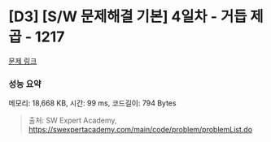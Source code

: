 # [D3] [S/W 문제해결 기본] 4일차 - 거듭 제곱 - 1217 

[문제 링크](https://swexpertacademy.com/main/code/problem/problemDetail.do?contestProbId=AV14dUIaAAUCFAYD) 

### 성능 요약

메모리: 18,668 KB, 시간: 99 ms, 코드길이: 794 Bytes



> 출처: SW Expert Academy, https://swexpertacademy.com/main/code/problem/problemList.do